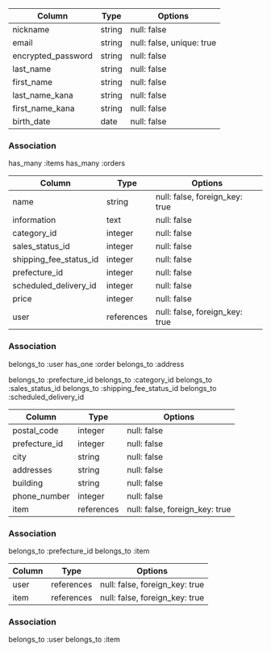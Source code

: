 <!-- usersテーブル -->
| Column             | Type   | Options                   |
| ------------------ | ------ | ----------- |
| nickname              | string  | null: false               |
| email                 | string  | null: false, unique: true |
| encrypted_password    | string  | null: false               |
| last_name             | string  | null: false               |
| first_name            | string  | null: false               |
| last_name_kana        | string  | null: false               |
| first_name_kana       | string  | null: false               |
| birth_date            | date    | null: false               |

### Association
has_many :items
has_many :orders

<!-- itemsテーブル -->
| Column             | Type   | Options                   |
| ------------------ | ------ | ----------- |
| name                   | string      | null: false, foreign_key: true |
| information            | text        | null: false                    |
| category_id            | integer     | null: false                    |
| sales_status_id        | integer     | null: false                    |
| shipping_fee_status_id | integer     | null: false                    |
| prefecture_id          | integer     | null: false                    |
| scheduled_delivery_id  | integer     | null: false                    |
| price                  | integer     | null: false                    |
| user                   | references  | null: false, foreign_key: true |

### Association
belongs_to :user
has_one :order
belongs_to :address
<!-- 外部キー　別モデルを作成 -->
belongs_to :prefecture_id
belongs_to :category_id
belongs_to :sales_status_id
belongs_to :shipping_fee_status_id
belongs_to :scheduled_delivery_id

<!-- addressテーブル 住所-->
| Column             | Type   | Options                   |
| ------------------ | ------ | ----------- |
| postal_code     | integer     | null: false                    |
| prefecture_id   | integer     | null: false                    |
| city            | string      | null: false                    |
| addresses       | string      | null: false                    |
| building        | string      | null: false                    |
| phone_number    | integer     | null: false                    |
| item            | references  | null: false, foreign_key: true |

### Association
belongs_to :prefecture_id
belongs_to :item

<!-- purchase_historiesテーブル 購入履歴-->
| Column             | Type   | Options                   |
| ------------------ | ------ | ----------- |
| user | references  | null: false, foreign_key: true |
| item | references  | null: false, foreign_key: true |

### Association
belongs_to :user
belongs_to :item

